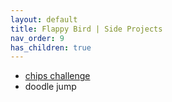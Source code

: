 ```yaml
---
layout: default
title: Flappy Bird | Side Projects
nav_order: 9
has_children: true
---
```


* [chips challenge](https://en.wikipedia.org/wiki/Chip%27s_Challenge)
* doodle jump
